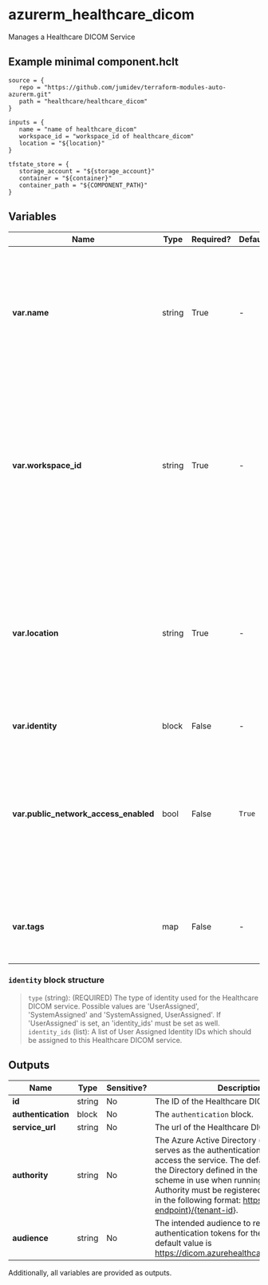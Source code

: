 # azurerm_healthcare_dicom

Manages a Healthcare DICOM Service

## Example minimal component.hclt

```hcl
source = {
   repo = "https://github.com/jumidev/terraform-modules-auto-azurerm.git" 
   path = "healthcare/healthcare_dicom" 
}

inputs = {
   name = "name of healthcare_dicom" 
   workspace_id = "workspace_id of healthcare_dicom" 
   location = "${location}" 
}

tfstate_store = {
   storage_account = "${storage_account}" 
   container = "${container}" 
   container_path = "${COMPONENT_PATH}" 
}

```

## Variables

| Name | Type | Required? |  Default  |  Description |
| ---- | ---- | --------- |  ----------- | ----------- |
| **var.name** | string | True | -  |  Specifies the name of the Healthcare DICOM Service. Changing this forces a new Healthcare DICOM Service to be created. | 
| **var.workspace_id** | string | True | -  |  Specifies the id of the Healthcare Workspace where the Healthcare DICOM Service should exist. Changing this forces a new Healthcare DICOM Service to be created. | 
| **var.location** | string | True | -  |  Specifies the Azure Region where the Healthcare DICOM Service should be created. Changing this forces a new Healthcare DICOM Service to be created. | 
| **var.identity** | block | False | -  |  An `identity` block. | 
| **var.public_network_access_enabled** | bool | False | `True`  |  Whether to enabled public networks when data plane traffic coming from public networks while private endpoint is enabled. Defaults to `true`. | 
| **var.tags** | map | False | -  |  A mapping of tags to assign to the Healthcare DICOM Service. | 

### `identity` block structure

> `type` (string): (REQUIRED) The type of identity used for the Healthcare DICOM service. Possible values are 'UserAssigned', 'SystemAssigned' and 'SystemAssigned, UserAssigned'. If 'UserAssigned' is set, an 'identity_ids' must be set as well.
> `identity_ids` (list): A list of User Assigned Identity IDs which should be assigned to this Healthcare DICOM service.



## Outputs

| Name | Type | Sensitive? | Description |
| ---- | ---- | --------- | --------- |
| **id** | string | No  | The ID of the Healthcare DICOM Service. | 
| **authentication** | block | No  | The `authentication` block. | 
| **service_url** | string | No  | The url of the Healthcare DICOM Services. | 
| **authority** | string | No  | The Azure Active Directory (tenant) that serves as the authentication authority to access the service. The default authority is the Directory defined in the authentication scheme in use when running Terraform. Authority must be registered to Azure AD and in the following format: <https://{Azure-AD-endpoint}/{tenant-id>}. | 
| **audience** | string | No  | The intended audience to receive authentication tokens for the service. The default value is <https://dicom.azurehealthcareapis.azure.com> | 

Additionally, all variables are provided as outputs.
